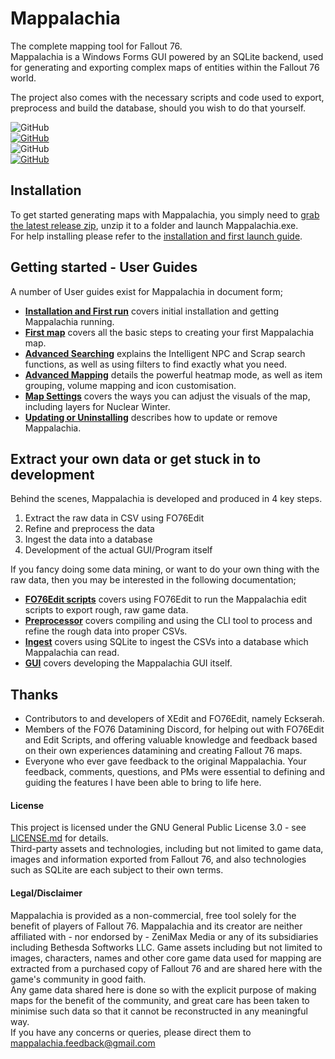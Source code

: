 # Mappalachia

The complete mapping tool for Fallout 76.<br/>
Mappalachia is a Windows Forms GUI powered by an SQLite backend, used for generating and exporting complex maps of entities within the Fallout 76 world.

The project also comes with the necessary scripts and code used to export, preprocess and build the database, should you wish to do that yourself.

![GitHub](https://img.shields.io/github/last-commit/AHeroicLlama/Mappalachia)<br/>
[![GitHub](https://img.shields.io/github/v/release/aheroicllama/mappalachia)](https://github.com/AHeroicLlama/Mappalachia/releases/latest)<br/>
![GitHub](https://img.shields.io/badge/game%20version-1.5.1.26-green)<br/>
[![GitHub](https://img.shields.io/github/license/AHeroicLlama/Mappalachia)](LICENSE.md)<br/>

## Installation

To get started generating maps with Mappalachia, you simply need to [grab the latest release zip](https://github.com/AHeroicLlama/Mappalachia/releases/latest), unzip it to a folder and launch Mappalachia.exe.<br/>
For help installing please refer to the [installation and first launch guide](User_Guides/Installation_and_first_run.md).<br/>


## Getting started - User Guides

A number of User guides exist for Mappalachia in document form;<br/>

* [**Installation and First run**](User_Guides/Installation_and_first_run.md) covers initial installation and getting Mappalachia running.
* [**First map**](User_Guides/First_map.md) covers all the basic steps to creating your first Mappalachia map.
* [**Advanced Searching**](User_Guides/Advanced_searching.md) explains the Intelligent NPC and Scrap search functions, as well as using filters to find exactly what you need.
* [**Advanced Mapping**](User_Guides/Advanced_mapping.md) details the powerful heatmap mode, as well as item grouping, volume mapping and icon customisation.
* [**Map Settings**](User_Guides/Map_settings.md) covers the ways you can adjust the visuals of the map, including layers for Nuclear Winter.
* [**Updating or Uninstalling**](User_Guides/Updating_or_uninstalling.md) describes how to update or remove Mappalachia.

## Extract your own data or get stuck in to development

Behind the scenes, Mappalachia is developed and produced in 4 key steps.
1. Extract the raw data in CSV using FO76Edit
2. Refine and preprocess the data
3. Ingest the data into a database
4. Development of the actual GUI/Program itself

If you fancy doing some data mining, or want to do your own thing with the raw data, then you may be interested in the following documentation;

* [**FO76Edit scripts**](Developer_Guides/EditScripts.md) covers using FO76Edit to run the Mappalachia edit scripts to export rough, raw game data.
* [**Preprocessor**](Developer_Guides/Preprocessor.md) covers compiling and using the CLI tool to process and refine the rough data into proper CSVs.
* [**Ingest**](Developer_Guides/Ingest.md) covers using SQLite to ingest the CSVs into a database which Mappalachia can read.
* [**GUI**](Developer_Guides/GUI.md) covers developing the Mappalachia GUI itself.


## Thanks

* Contributors to and developers of XEdit and FO76Edit, namely Eckserah.
* Members of the FO76 Datamining Discord, for helping out with FO76Edit and Edit Scripts, and offering valuable knowledge and feedback based on their own experiences datamining and creating Fallout 76 maps.
* Everyone who ever gave feedback to the original Mappalachia. Your feedback, comments, questions, and PMs were essential to defining and guiding the features I have been able to bring to life here.

#### License

This project is licensed under the GNU General Public License 3.0 - see [LICENSE.md](LICENSE.md) for details.<br/>
Third-party assets and technologies, including but not limited to game data, images and information exported from Fallout 76, and also technologies such as SQLite are each subject to their own terms.

#### Legal/Disclaimer

Mappalachia is provided as a non-commercial, free tool solely for the benefit of players of Fallout 76. Mappalachia and its creator are neither affiliated with - nor endorsed by - ZeniMax Media or any of its subsidiaries including Bethesda Softworks LLC. Game assets including but not limited to images, characters, names and other core game data used for mapping are extracted from a purchased copy of Fallout 76 and are shared here with the game's community in good faith.<br/>
Any game data shared here is done so with the explicit purpose of making maps for the benefit of the community, and great care has been taken to minimise such data so that it cannot be reconstructed in any meaningful way.<br/>
If you have any concerns or queries, please direct them to mappalachia.feedback@gmail.com